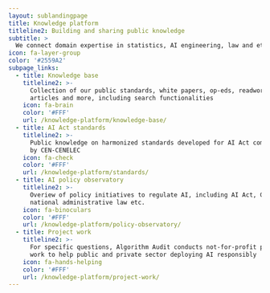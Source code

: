 ```yaml
---
layout: sublandingpage
title: Knowledge platform
titleline2: Building and sharing public knowledge
subtitle: >
  We connect domain expertise in statistics, AI engineering, law and ethics to build public knowledge on responsible AI. We help share knowledge between policy makers, industry, and research. For our key insights check out our white papers and public standards.
icon: fa-layer-group
color: '#2559A2'
subpage_links:
  - title: Knowledge base
    titleline2: >-
      Collection of our public standards, white papers, op-eds, readworthy
      articles and more, including search functionalities
    icon: fa-brain
    color: '#FFF'
    url: /knowledge-platform/knowledge-base/
  - title: AI Act standards
    titleline2: >-
      Public knowledge on harmonized standards developed for AI Act compliance
      by CEN-CENELEC
    icon: fa-check
    color: '#FFF'
    url: /knowledge-platform/standards/
  - title: AI policy observatory
    titleline2: >-
      Overiew of policy initiatives to regulate AI, including AI Act, GDPR, DSA,
      national administrative law etc.
    icon: fa-binoculars
    color: '#FFF'
    url: /knowledge-platform/policy-observatory/
  - title: Project work
    titleline2: >-
      For specific questions, Algorithm Audit conducts not-for-profit project
      work to help public and private sector deploying AI responsibly
    icon: fa-hands-helping
    color: '#FFF'
    url: /knowledge-platform/project-work/
---
```


